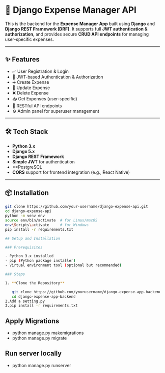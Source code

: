 # 💼 Django Expense Manager API

This is the backend for the **Expense Manager App** built using **Django** and **Django REST Framework (DRF)**. It supports full **JWT authentication & authorization**, and provides secure **CRUD API endpoints** for managing user-specific expenses.

---

## ✨ Features

- ✅ User Registration & Login
- 🔐 JWT-based Authentication & Authorization
- ➕ Create Expense
- 📝 Update Expense
- ❌ Delete Expense
- 📥 Get Expenses (user-specific)
- 🔄 RESTful API endpoints
- ⚙️ Admin panel for superuser management

---

## 🛠 Tech Stack

- **Python 3.x**
- **Django 5.x**
- **Django REST Framework**
- **Simple JWT** for authentication
- **PostgreSQL
- **CORS** support for frontend integration (e.g., React Native)

---

## 📦 Installation

```bash
git clone https://github.com/your-username/django-expense-api.git
cd django-expense-api
python -m venv env
source env/bin/activate  # for Linux/macOS
env\Scripts\activate     # for Windows
pip install -r requirements.txt

## Setup and Installation

### Prerequisites

- Python 3.x installed
- pip (Python package installer)
- Virtual environment tool (optional but recommended)

### Steps

1. **Clone the Repository**

   git clone https://github.com/yourusername/django-expense-app-backend.git
   cd django-expense-app-backend
2.Add a setting.py
3.pip install -r requirements.txt
   ```

## Apply Migrations
- python manage.py makemigrations
- python manage.py migrate

## Run server locally
- python manage.py runserver



